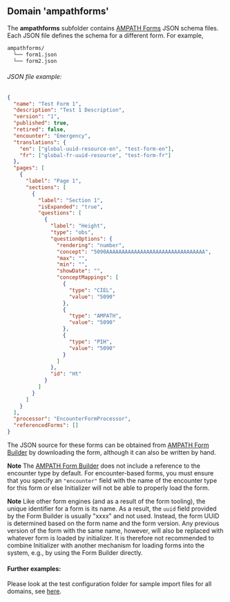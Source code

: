 ## Domain 'ampathforms'
The **ampathforms** subfolder contains [AMPATH Forms](https://ampath-forms.vercel.app/) JSON schema files. Each JSON file defines the schema for a different form. For example,

```bash
ampathforms/
  └── form1.json
  └── form2.json
```

###### JSON file example:

```json
{
  "name": "Test Form 1",
  "description": "Test 1 Description",
  "version": "1",
  "published": true,
  "retired": false,
  "encounter": "Emergency",
  "translations": {
    "en": ["global-uuid-resource-en", "test-form-en"],
    "fr": ["global-fr-uuid-resource", "test-form-fr"]
  },
  "pages": [
    {
      "label": "Page 1",
      "sections": [
        {
          "label": "Section 1",
          "isExpanded": "true",
          "questions": [
            {
              "label": "Height",
              "type": "obs",
              "questionOptions": {
                "rendering": "number",
                "concept": "5090AAAAAAAAAAAAAAAAAAAAAAAAAAAAAAAA",
                "max": "",
                "min": "",
                "showDate": "",
                "conceptMappings": [
                  {
                    "type": "CIEL",
                    "value": "5090"
                  },
                  {
                    "type": "AMPATH",
                    "value": "5090"
                  },
                  {
                    "type": "PIH",
                    "value": "5090"
                  }
                ]
              },
              "id": "Ht"
            }
          ]
        }
      ]
    }
  ],
  "processor": "EncounterFormProcessor",
  "referencedForms": []
}
```

The JSON source for these forms can be obtained from [AMPATH Form Builder](https://openmrs-spa.org/formbuilder/) by downloading the form, although it can also be written by hand.

**Note** The [AMPATH Form Builder](https://openmrs-spa.org/formbuilder/) does not include a reference to the encounter type by default. For encounter-based forms, you must ensure that you specify an `"encounter"` field with the name of the encounter type for this form or else Initializer will not be able to properly load the form.

**Note** Like other form engines (and as a result of the form tooling), the unique identifier for a form is its name. As a result, the `uuid` field provided by the Form Builder is usually "xxxx" and not used. Instead, the form UUID is determined based on the form name and the form version. Any previous version of the form with the same name, however, will also be replaced with whatever form is loaded by initializer. It is therefore not recommended to combine Initializer with another mechanism for loading forms into the system, e.g., by using the Form Builder directly.

#### Further examples:
Please look at the test configuration folder for sample import files for all domains, see [here](../api/src/test/resources/testAppDataDir/configuration).
